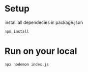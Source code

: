 # Setup
install all dependecies in package.json

```
npm install
```
# Run on your local

```
npx nodemon index.js
```

